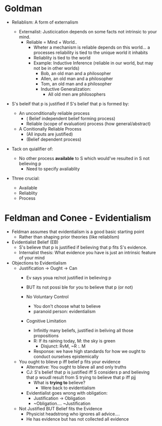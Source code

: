 Goldman
=======
- Reliablism: A form of externalism
    * Externalist: Justicication depends on some facts not intrinsic to your mind.
        - Reliable = Mind + World..
            * Wheter a mechanism is reliable depends on this world... a processes reliability is tied to the unique world it inhabits
            * Reliablity is tied to the world
            * Example: Inductive Inference (reliable in our world, but may not be in other worlds)
                - Bob,   an old man and a philosopher
                - Allen, an old man and a philosopher
                - Tom,   an old man and a philosopher
                - Inductive Generalization: 
                    * All old men are philosophers

- S's beleif that p is justified if  S's belief that p is formed by:
    * An unconditionally reliable process
        - ( Belief independent belief forming process)
        - Reliable (scope of evaluation) process (how general/abstract)
    * A Conitionally Reliable Process
        - (All inputs are justified)
        - (Belief dependent process)
- Tack on quialifier of:
    * No other process **available** to S which would've resulted in S not believing p
        - Need to specify avaliablity
- Three crucial:
    * Available
    * Reliablity
    * Process

Feldman and Conee - Evidentialism
=================================
- Feldman assumes that evidentialism is a good basic starting point
    * Rather than shaping prior theories (like reliablism)
- Evidentialist Belief (EB)
    * S's believe that p is justified if believing that p fits S's evidence.
    * Internalist thesis: What evidence you have is just an intrinsic feature of your mind
- Objections to Evidentialism
    * Justification -> Ought -> Can
        - Ev says youa re/not justified in believing p
        - BUT its not possi ble for you to believe that p (or not)
        - No Voluntary Control
            * You don't choose what to believe
            * paranoid person: evidentialism 


        - Cognitive Limitation
            * Infinitly many beliefs, justified in beliving all those propositions
            * R: If its raining today, M: the sky is green
                - Disjunct:  RvM, ~R :. M
            * Response: we have high standards for how we ought to conduct ourselves epistemically
    * You ought to blieve p iff belief p fits your evidence
        - Alternative: You ought to blieve all and only truths
        - CJ: S's belief that p is justified iff S considers p and believing that p woudl result from S trying to believe that p iff pjj
            * What is **trying to** believe?
                - Were back to evidentialism
        - Evidentialist goes wrong with obligation: 
            * Justification -> Obligation
            * ~Obligation.... ~Justification
    * Not Justified BUT Belief fits the Evidence
        - Physicist headstrong who ignores all advice....
        - He has evidence but has not collected all evidence
